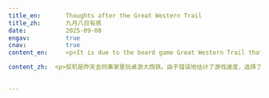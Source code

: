 ```yaml
---
title_en:       Thoughts after the Great Western Trail
title_zh:       九月八日有感
date:           2025-09-08
engav:          true
cnav:           true
content_en:     <p>It is due to the board game Great Western Trail that I played with my dear colleagues yesterday. I misjudged the game's process speed and spent a lot on the late investment rather than focusing on the immediate win points. The game was already finishing when my investment started to pay back. <p>I think it might be true as well for life. It is only a few decades for one to be a 'human'. Yet, there is too much preparation to do if one does want to achieve a real own goal. <p> First, one has to learn all the fundamental stuff to survive, to learn to read, to move, to speak, to think, so that one can go further. Based on these, one shall learn to take in information about the world, and one shall learn how to understand the information from outside. These gradually help one to build up a worldview that still needs to be continuously improved. In the meantime, one also needs to explore inside, to understand what kind of people they are, and thus to make sure what they are really motivated to do among all the various possibilities that have appeared in their lives. Only then can one have a real own goal.<p> It took me more than twenty years just to reach this level. However, this is only the start of being a 'human'. A human should try to understand their goal; they should improve their necessary skills, and should keep trying to achieve the goal.<p> But this is only the ideal case. In real life, one would encounter all kinds of difficulties and setbacks that one has to be helped by others and spend a huge amount of time and energy to overcome. Sometimes these problems come like a flood. If one can not stand firmly, they will be defeated. And if they can not rise again, they can no longer be a 'human'.<p> In this way, I realized it is not easy for one to achieve a real own goal in only a few decades. Nevertheless, let me finish with a line from a poem: 路漫漫其修远兮，吾将上下而求索。

content_zh:  <p>契机是昨天去同事家里玩桌游大西铁。由于错误地估计了游戏速度，选择了错误的游戏策略：对后期的投资操作较多，抢分行为较少，然而刚进入后期游戏就结束了。<p>想来或许人也是这样，从出生到死亡不过几十年。想要真的做成什么事，需要太多准备。<p>首先要学会基本生活技能，保证自己的生存能力，学会走路，阅读，思考为后续的成人打基础。在此之上，人要学会接收外界信息，要学会理解外界信息，渐渐地形成一个仍需要被不断完善的世界观和方法论，并且让自己可以接触到有哪些事是可以去做的。与此同时还要向内探索，了解自己是什么样的人，确定在自己已经接触到的世界里，什么样的事是自己真正想要做的，这样人才能有一个真正属于自己的目标。<p>仅仅是达到这种程度就已经花了我二十多年。然而在此之后才是真正的人的生活的开始。一个人应当去了解自己要做的事，去提升自己的技术，去不断尝试。<p>上述的一切也都只是理想状态下的假设。现实生活中，一个人在生命中可能会遇到各种各样大大小小的问题，人会需要得到他人的帮助，需要自己付出大量的时间精力或者劳动才可以解决这些问题。即使暂时还没有遇到，也需要做好随时应对这些问题的准备。这样一来，可以用在自己身上的时间就更少了。<p>这样想来在一个人活着的六七十年里，可以做好自己真正想做的事并不是一件很容易的事。不仅需要个人努力，也需要很好的运气。路漫漫其修远兮，吾将上下而求索。

  
---
```

